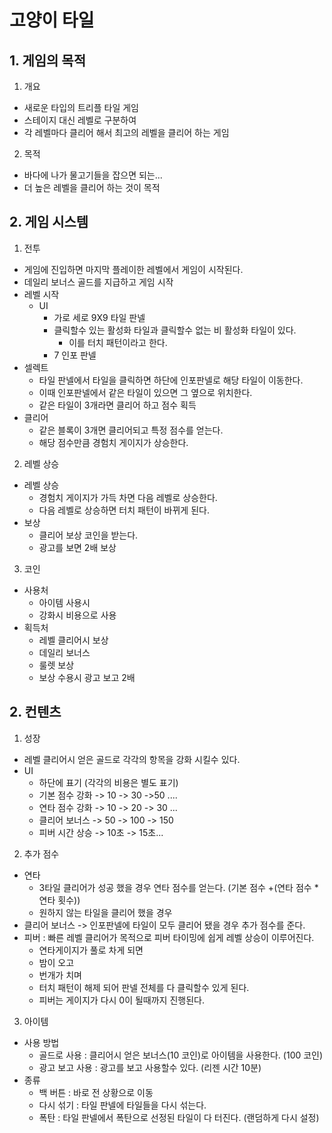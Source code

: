 # 고양이 타일

## 1. 게임의 목적
1) 개요
  - 새로운 타입의 트리플 타일 게임
  - 스테이지 대신 레벨로 구분하여
  - 각 레벨마다 클리어 해서 최고의 레벨을 클리어 하는 게임
2) 목적
  - 바다에 나가 물고기들을 잡으면 되는...
  - 더 높은 레벨을 클리어 하는 것이 목적

## 2. 게임 시스템
1) 전투
  - 게임에 진입하면 마지막 플레이한 레벨에서 게임이 시작된다.
  - 데일리 보너스 골드를 지급하고 게임 시작   
  - 레벨 시작
    - UI
      - 가로 세로 9X9 타일 판넬
      - 클릭할수 있는 활성화 타일과 클릭할수 없는 비 활성화 타일이 있다.
        - 이를 터치 패턴이라고 한다. 
      - 7 인포 판넬 
  - 셀렉트
    - 타일 판넬에서 타일을 클릭하면 하단에 인포판넬로 해당 타일이 이동한다.
    - 이때 인포판넬에서 같은 타일이 있으면 그 옆으로 위치한다.
    - 같은 타일이 3개라면 클리어 하고 점수 획득  
  - 클리어
    - 같은 블록이 3개면 클리어되고 특정 점수를 얻는다.
    - 해당 점수만큼 경험치 게이지가 상승한다.

2) 레벨 상승
  - 레벨 상승
    - 경험치 게이지가 가득 차면 다음 레벨로 상승한다.
    - 다음 레벨로 상승하면 터치 패턴이 바뀌게 된다.
  - 보상
    - 클리어 보상 코인을 받는다.
    - 광고를 보면 2배 보상    

3) 코인   
  - 사용처
    - 아이템 사용시
    - 강화시 비용으로 사용 
  - 획득처
    - 레벨 클리어시 보상
    - 데일리 보너스
    - 룰렛 보상
    - 보상 수용시 광고 보고 2배   

## 2. 컨텐츠
1) 성장
  - 레벨 클리어시 얻은 골드로 각각의 항목을 강화 시킬수 있다. 
  - UI
    - 하단에 표기 (각각의 비용은 별도 표기)
    - 기본 점수 강화 -> 10 -> 30 ->50 .... 
    - 연타 점수 강화 -> 10 -> 20 -> 30 ...
    - 클리어 보너스 -> 50 -> 100 -> 150
    - 피버 시간 상승 -> 10초 -> 15초...  
2) 추가 점수
  - 연타
    - 3타일 클리어가 성공 했을 경우 연타 점수를 얻는다. (기본 점수 +(연타 점수 * 연타 횟수))
    - 원하지 않는 타일을 클리어 했을 경우     
  - 클리어 보너스 -> 인포판넬에 타일이 모두 클리어 됐을 경우 추가 점수를 준다.
  - 피버 : 빠른 레벨 클리어가 목적으로 피버 타이밍에 쉽게 레벨 상승이 이루어진다.
    - 연타게이지가 풀로 차게 되면
    - 밤이 오고
    - 번개가 치며
    - 터치 패턴이 해제 되어 판넬 전체를 다 클릭할수 있게 된다.
    - 피버는 게이지가 다시 0이 될때까지 진행된다.  
3) 아이템
  - 사용 방법
    - 골드로 사용 : 클리어시 얻은 보너스(10 코인)로 아이템을 사용한다. (100 코인)
    - 광고 보고 사용 : 광고를 보고 사용할수 있다. (리젠 시간 10분)  
  - 종류
    - 백 버튼 : 바로 전 상황으로 이동
    - 다시 섞기 : 타일 판넬에 타일들을 다시 섞는다.
    - 폭탄 : 타일 판넬에서 폭탄으로 선정된 타일이 다 터진다. (랜덤하게 다시 설정) 

